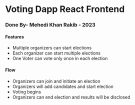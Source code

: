 # Voting Dapp React Frontend

### Done By- Mehedi Khan Rakib - 2023

#### Features

- Multiple organizers can start elections
- Each organizer can start multiple elections
- One Voter can vote only once in each election

#### Flow

- Organizers can join and initiate an election
- Organizers will add candidates and start election
- Voting begins
- Organizers can end election and results will be disclosed
